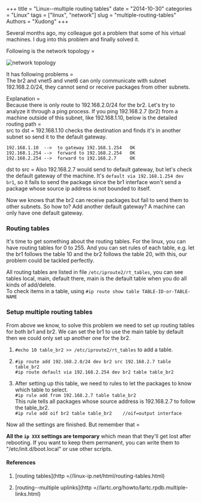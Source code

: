 +++
title = "Linux--multiple routing tables"
date = "2014-10-30"
categories = "Linux"
tags = ["linux", "network"]
slug = "multiple-routing-tables"
Authors = "Xudong"
+++

Several months ago, my colleague got a problem that some of his virtual
machines. I dug into this problem and finally solved it.

Following is the network topology =

![network topology](/images/post/network-topo-mult-routes.jpg)

It has following problems =   
The br2 and vnet5 and vnet6 can only communicate with subnet 192.168.2.0/24,
they cannot send or receive packages from other subnets.

Explanation =   
Because there is only route to 192.168.2.0/24 for the br2. Let's try to analyze
it through a ping process. If you ping 192.168.2.7 (br2) from a machine outside
of this subnet, like 192.168.1.10, below is the detailed routing path =    
src to dst = 192.168.1.10 checks the destination and finds it's in another subnet
so send it to the default gateway.  

    192.168.1.10  -->  to gateway 192.168.1.254   OK
    192.168.1.254 -->  forward to 192.168.2.254   OK
    192.168.2.254 -->  forward to 192.168.2.7     OK

dst to src = Also 192.168.2.7 would send to default gateway, but let's check the
default gateway of the machine. It's `default via 192.168.1.254 dev br1`, so it
fails to send the package since the br1 interface won't send a package whose
source ip address is not bounded to itself.

Now we knows that the br2 can receive packages but fail to send them to other
subnets. So how to? Add another default gateway? A machine can only have one
default gateway.

<!--more-->

### Routing tables

It's time to get something about the routing tables. For the linux, you can have
routing tables for 0 to 255. And you can set rules of each table, e.g. let the
br1 follows the table 10 and the br2 follows the table 20, with this, our
problem could be tackled perfectly.

All routing tables are listed in file `/etc/iproute2/rt_tables`, you can see
tables local, main, default there, main is the default table when you do all
kinds of add/delete.   
To check items in a table, using `#ip route show table TABLE-ID-or-TABLE-NAME`

### Setup multiple routing tables

From above we know, to solve this problem we need to set up  routing tables for
both br1 and br2. We can set the br1 to use the main table by default then we
could only set up another one for the br2.

1. `#echo 10 table_br2 >> /etc/iproute2/rt_tables` to add a table.

2. `#ip route add 192.168.2.0/24 dev br2 src 192.168.2.7 table table_br2`   
   `#ip route default via 192.168.2.254 dev br2 table table_br2`

3. After setting up this table, we need to rules to let the packages to know
   which table to select.    
   `#ip rule add from 192.168.2.7 table table_br2`   
   This rule tells all packages whose source address is 192.168.2.7 to follow
   the table_br2.   
   `#ip rule add oif br2 table table_br2    //oif=output interface`

Now all the settings are finished. But remember that =

**All the `ip XXX` settings are temporary** which mean that they'll get lost
   after rebooting. If you want to keep them permanent, you can write them to
   "/etc/init.d/boot.local" or use other scripts.


#### References

1. [routing tables](http =//linux-ip.net/html/routing-tables.html)

2. [routing--multiple uplinks](http =//lartc.org/howto/lartc.rpdb.multiple-links.html)
